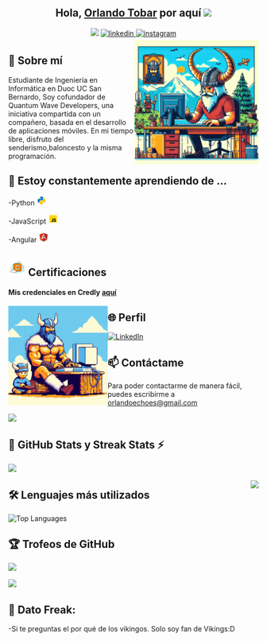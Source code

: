 <div align = "center">
<h2>Hola, <a href="https://github.com/Ragnaars">Orlando Tobar<a> por aquí <img src="https://github.com/abdoachhoubi/abdoachhoubi/blob/main/gifs/Hi.gif" width="30"></h2>
  <img src="https://user-images.githubusercontent.com/73097560/115834477-dbab4500-a447-11eb-908a-139a6edaec5c.gif">

  <a href="https://www.linkedin.com/in/orlandotobardiaz/" target="_blank">
<img src=https://img.shields.io/badge/linkedin-%2300acee.svg?color=405DE6&style=for-the-badge&logo=linkedin&logoColor=white alt=linkedin style="margin-bottom: 5px;" />
</a>
<a href="https://www.instagram.com/ragnaarson/" target="_blank">
<img src=https://img.shields.io/badge/instagram-%ff5851db.svg?color=C13584&style=for-the-badge&logo=instagram&logoColor=white alt=instagram style="margin-bottom: 5px;" />
</a>


<br>

<!--
**Ragnaars/Ragnaars** is a ✨ _special_ ✨ repository because its `README.md` (this file) appears on your GitHub profile.

Here are some ideas to get you started:

- 🔭 I’m currently working on ...

- 👯 I’m looking to collaborate on ...
-  I’m looking for help with ...
- 💬 Ask me about ...
- 📫 How to reach me: ...
- 😄 Pronouns: ...
- ⚡ Fun fact: ...
-->
</div>
<img align="right" width=250px alt="Viking" src="https://github.com/Ragnaars/Ragnaars/blob/main/ragnaars.jpeg" />

## 👀 Sobre mí

Estudiante de Ingeniería en Informática en Duoc UC San Bernardo, Soy cofundador
de Quantum Wave Developers, una iniciativa compartida con un compañero, basada en el desarrollo de
aplicaciones móviles. 
En mi tiempo libre, disfruto del senderismo,baloncesto y la misma programación.

## 🌱 Estoy constantemente aprendiendo de ...

<p>-Python <img src = "https://github.com/Ragnaars/Ragnaars/blob/main/py.png" width = "20px" ></img></p> 
<p>-JavaScript <img src = "https://github.com/Ragnaars/Ragnaars/blob/main/js.png" width = "20px"></img></p>
<p>-Angular <img src = "https://github.com/Ragnaars/Ragnaars/blob/main/ng.png" width = "20px"></img></p>

## <img src = "https://github.com/Ragnaars/Ragnaars/blob/main/credly.png" width = "35px"></img>  Certificaciones

<h4>Mis credenciales en Credly <a href = "https://www.credly.com/users/orlando-jafet-tobar-diaz/badges">aquí</a> </h4>  

<img align="left" width=200px alt="Viking" src="https://github.com/Ragnaars/Ragnaars/blob/main/ragnaars2.jpeg" />

## 🌐 Perfil
[![LinkedIn](https://img.shields.io/badge/-LinkedIn-blue?style=flat&logo=linkedin&logoColor=white&link=your_linkedin_profile)]("https://www.linkedin.com/in/orlandotobardiaz/")

## 📫 Contáctame
Para poder contactarme de manera fácil, puedes escribirme a orlandoechoes@gmail.com 

<img src="https://user-images.githubusercontent.com/73097560/115834477-dbab4500-a447-11eb-908a-139a6edaec5c.gif">

## 🚀 GitHub Stats y Streak Stats ⚡

<img aling = "left" src = "https://github-readme-stats.vercel.app/api?username=Ragnaars&show_icons=true"></img>
  
<img align = "right" src="https://github-readme-streak-stats.herokuapp.com/?user=Ragnaars&"></img>



## 🛠️   Lenguajes más utilizados

![Top Languages](https://github-readme-stats.vercel.app/api/top-langs/?username=ragnaars&layout=compact)

## 🏆 Trofeos de GitHub 

![](https://github-profile-trophy.vercel.app/?username=Ragnaars&theme=onedark&no-frame=true&no-bg=false&margin-w=4)

  <img src="https://user-images.githubusercontent.com/73097560/115834477-dbab4500-a447-11eb-908a-139a6edaec5c.gif">

## 🤔 Dato Freak: 
-Si te preguntas el por qué de los vikingos. Solo soy fan de Vikings:D




 




